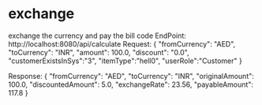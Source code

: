 # exchange
exchange the currency and pay the bill code 
EndPoint: http://localhost:8080/api/calculate
Request:
{
  "fromCurrency": "AED",
  "toCurrency": "INR",
  "amount": 100.0,
  "discount": "0.0",
  "customerExistsInSys":"3",
  "itemType":"hell0",
  "userRole":"Customer"
}

Response:
{
    "fromCurrency": "AED",
    "toCurrency": "INR",
    "originalAmount": 100.0,
    "discountedAmount": 5.0,
    "exchangeRate": 23.56,
    "payableAmount": 117.8
}
